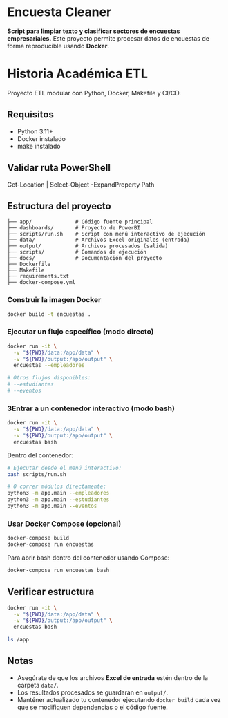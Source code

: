 # Encuesta Cleaner

**Script para limpiar texto y clasificar sectores de encuestas empresariales.**
Este proyecto permite procesar datos de encuestas de forma reproducible usando **Docker**.

# Historia Académica ETL

Proyecto ETL modular con Python, Docker, Makefile y CI/CD.

## Requisitos

- Python 3.11+
- Docker instalado
- make instalado

## Validar ruta PowerShell

Get-Location | Select-Object -ExpandProperty Path

## Estructura del proyecto

```
├── app/              # Código fuente principal
├── dashboards/       # Proyecto de PowerBI
├── scripts/run.sh    # Script con menú interactivo de ejecución
├── data/             # Archivos Excel originales (entrada)
├── output/           # Archivos procesados (salida)
├── scripts/          # Comandos de ejecución
├── docs/             # Documentación del proyecto
├── Dockerfile
├── Makefile
├── requirements.txt
├── docker-compose.yml
```

### Construir la imagen Docker

```bash
docker build -t encuestas .
```

### Ejecutar un flujo específico (modo directo)

```bash
docker run -it \
  -v "${PWD}/data:/app/data" \
  -v "${PWD}/output:/app/output" \
  encuestas --empleadores

# Otros flujos disponibles:
# --estudiantes
# --eventos
```

### 3Entrar a un contenedor interactivo (modo bash)

```bash
docker run -it \
  -v "${PWD}/data:/app/data" \
  -v "${PWD}/output:/app/output" \
  encuestas bash
```

Dentro del contenedor:

```bash
# Ejecutar desde el menú interactivo:
bash scripts/run.sh

# O correr módulos directamente:
python3 -m app.main --empleadores
python3 -m app.main --estudiantes
python3 -m app.main --eventos
```

### Usar Docker Compose (opcional)

```bash
docker-compose build
docker-compose run encuestas
```

Para abrir bash dentro del contenedor usando Compose:

```bash
docker-compose run encuestas bash
```

## Verificar estructura

```bash
docker run -it \
  -v "${PWD}/data:/app/data" \
  -v "${PWD}/output:/app/output" \
  encuestas bash

ls /app
```

## Notas

- Asegúrate de que los archivos **Excel de entrada** estén dentro de la carpeta `data/`.
- Los resultados procesados se guardarán en `output/`.
- Manténer actualizado tu contenedor ejecutando `docker build` cada vez que se modifiquen dependencias o el código fuente.